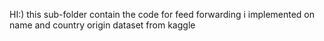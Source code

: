 HI:)
this sub-folder contain the code for feed forwarding i implemented on name and country origin dataset from kaggle
